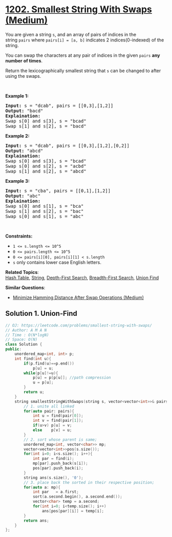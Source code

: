 # [1202. Smallest String With Swaps (Medium)](https://leetcode.com/problems/smallest-string-with-swaps/)

<p>You are given a string <code>s</code>, and an array of pairs of indices in the string&nbsp;<code>pairs</code>&nbsp;where&nbsp;<code>pairs[i] =&nbsp;[a, b]</code>&nbsp;indicates 2 indices(0-indexed) of the string.</p>

<p>You can&nbsp;swap the characters at any pair of indices in the given&nbsp;<code>pairs</code>&nbsp;<strong>any number of times</strong>.</p>

<p>Return the&nbsp;lexicographically smallest string that <code>s</code>&nbsp;can be changed to after using the swaps.</p>

<p>&nbsp;</p>
<p><strong>Example 1:</strong></p>

<pre><strong>Input:</strong> s = "dcab", pairs = [[0,3],[1,2]]
<strong>Output:</strong> "bacd"
<strong>Explaination:</strong> 
Swap s[0] and s[3], s = "bcad"
Swap s[1] and s[2], s = "bacd"
</pre>

<p><strong>Example 2:</strong></p>

<pre><strong>Input:</strong> s = "dcab", pairs = [[0,3],[1,2],[0,2]]
<strong>Output:</strong> "abcd"
<strong>Explaination: </strong>
Swap s[0] and s[3], s = "bcad"
Swap s[0] and s[2], s = "acbd"
Swap s[1] and s[2], s = "abcd"</pre>

<p><strong>Example 3:</strong></p>

<pre><strong>Input:</strong> s = "cba", pairs = [[0,1],[1,2]]
<strong>Output:</strong> "abc"
<strong>Explaination: </strong>
Swap s[0] and s[1], s = "bca"
Swap s[1] and s[2], s = "bac"
Swap s[0] and s[1], s = "abc"
</pre>

<p>&nbsp;</p>
<p><strong>Constraints:</strong></p>

<ul>
	<li><code>1 &lt;= s.length &lt;= 10^5</code></li>
	<li><code>0 &lt;= pairs.length &lt;= 10^5</code></li>
	<li><code>0 &lt;= pairs[i][0], pairs[i][1] &lt;&nbsp;s.length</code></li>
	<li><code>s</code>&nbsp;only contains lower case English letters.</li>
</ul>


**Related Topics**:  
[Hash Table](https://leetcode.com/tag/hash-table/), [String](https://leetcode.com/tag/string/), [Depth-First Search](https://leetcode.com/tag/depth-first-search/), [Breadth-First Search](https://leetcode.com/tag/breadth-first-search/), [Union Find](https://leetcode.com/tag/union-find/)

**Similar Questions**:
* [Minimize Hamming Distance After Swap Operations (Medium)](https://leetcode.com/problems/minimize-hamming-distance-after-swap-operations/)

## Solution 1. Union-Find

```cpp
// OJ: https://leetcode.com/problems/smallest-string-with-swaps/
// Author: A M A N
// Time : O(N*logN)
// Space: O(N)
class Solution {
public:
    unordered_map<int, int> p;
    int find(int u){
        if(p.find(u)==p.end())
            p[u] = u;
        while(p[u]!=u){
            p[u] = p[p[u]]; //path compression
            u = p[u];
        }
        return u;
    }
    string smallestStringWithSwaps(string s, vector<vector<int>>& pairs) {
        // 1. unite all linked
        for(auto pair: pairs){
            int u = find(pair[0]);
            int v = find(pair[1]);
            if(u>v) p[u] = v;
            else    p[v] = u;
        }
        // 2. sort whose parent is same;
        unordered_map<int, vector<char>> mp;
        vector<vector<int>>pos(s.size());
        for(int i=0; i<s.size(); i++){
            int par = find(i);
            mp[par].push_back(s[i]);
            pos[par].push_back(i);
        }        
        string ans(s.size(), '0');
        // 3. place back the sorted in their respective position;
        for(auto a: mp){
            int par   = a.first;
            sort(a.second.begin(), a.second.end());
            vector<char> temp = a.second;
            for(int i=0; i<temp.size(); i++)
                ans[pos[par][i]] = temp[i];
        }
        return ans;
    }
};
```
